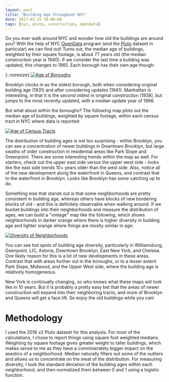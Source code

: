 ```yaml
---
layout: post
title: "Building Age throughout NYC"
date: 2017-02-15 20:00:00
tags: [nyc, pluto, construction, opendata]
---
```


Do you ever walk around NYC and wonder how old the buildings are around you?  With the help of NYC [OpenData](https://nycopendata.socrata.com) program (and the [Pluto](https://www1.nyc.gov/site/planning/data-maps/open-data/dwn-pluto-mappluto.page) dataset in particular) we can find out!  Turns out, the median age of buildings, weighted by their square footage, is about 77 years old (the median construction year is 1940).  If we consider the last time a building was updated, this changes to 1965.  Each borough has their own age though:

{:.noresize}
[![Age of Boroughs]({{site.url}}/assets/BoroughAges.png)]({{site.url}}/assets/BoroughAges.png)

Brooklyn clocks in as the oldest borough, both when considering original building age (1931) and after considering updates (1941).  Manhattan is interesting, in that it is the second oldest in original construction (1938), but jumps to the most recently updated, with a median update year of 1986.  

But what about within the boroughs?  The following map plots out the median age of buildings, weighted by square footage, within each census tract in NYC where data is reported:

[![Age of Census Tracts]({{site.url}}/assets/BuildingConstruction.NormArea.CensusTract.median.2016.NYC.png)]({{site.url}}/assets/BuildingConstruction.NormArea.CensusTract.median.2016.NYC.png)

The distribution of building ages is not too surprising - within Brooklyn, you can see a concentration of newer buildings in Downtown Brooklyn, but large swaths of older construction in residential areas like Park Slope and Greenpoint.  There are some interesting trends within the map as well.  For starters, check out the upper east side versus the upper west side - looks like the east side trends 10+ years older than the west side.  Also, notice all of the new development along the waterfront in Queens, and contrast that to the waterfront in Brooklyn.  Looks like Brooklyn has some catching up to do.

Something else that stands out is that some neighborhoods are pretty consistent in building age, whereas others have blocks of new bordering blocks of old - and this is definitely observable when walking around.  If we bucket buildings into their neighborhoods and measure the distribution of ages, we can build a "vintage" map like the following, which shows neighborhoods in darker orange where there is higher diversity in building age and lighter orange where things are mostly similar in age:

[![Diversity of Neighborhoods]({{site.url}}/assets/BuildingConstruction.NormArea.Neighborhood.diversity.2016.NYC.png)]({{site.url}}/assets/BuildingConstruction.NormArea.Neighborhood.diversity.2016.NYC.png)

You can see hot spots of building age diversity, particularly in Williamsburg, Geenpoint, LIC, Astoria, Downtown Brooklyn, East New York, and Chelsea.  One likely reason for this is a lot of new developments in these areas.  Contrast that with areas further out in the boroughs, or to a lesser extent Park Slope, Midwood, and the Upper West side, where the building age is relatively homogeneous. 

New York is continually changing, so who knows what these maps will look like in 10 years.  But it is probably a pretty easy bet that the areas of newer construction will expand into their neighboring tracts, and more of Brooklyn and Queens will get a face lift.  So enjoy the old buildings while you can!


# Methodology
I used the 2016 v2 Pluto dataset for this analysis.  For most of the calculations, I chose to report things using square foot weighted medians.  Weighting by square footage gives greater weight to taller buildings, which makes sense to me as they have a commiserately bigger impact on the asestics of a neighborhood.  Median naturally filters out some of the outliers and allows us to concentrate on the meat of the distribution.  For measuring diversity, I took the standard deviation of the building ages within each neighborhood, and then normalized them between 0 and 1 using a logistic function.  
